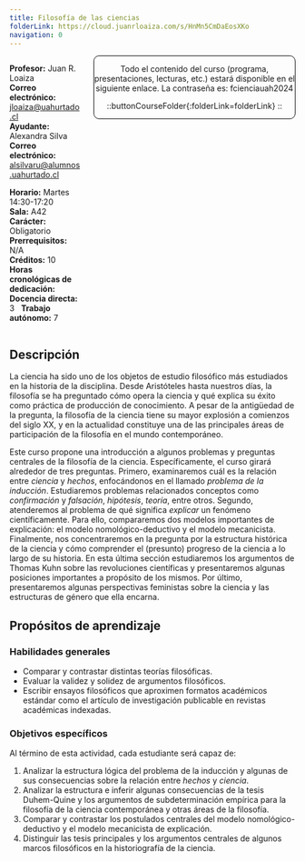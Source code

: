 ```yaml
---
title: Filosofía de las ciencias
folderLink: https://cloud.juanrloaiza.com/s/HnMn5CmDaEosXKo
navigation: 0
---
```


<div class="columns">
<div class="column">

**Profesor:**                         Juan R. Loaiza                          
**Correo electrónico:**               <jloaiza@uahurtado.cl>                  
**Ayudante:**                          Alexandra Silva                         
**Correo electrónico:**               <alsilvaru@alumnos.uahurtado.cl>        

**Horario:**                           Martes 14:30-17:20                      
**Sala:**                              A42                           
**Carácter:**                          Obligatorio  
**Prerrequisitos:**                    N/A                                     
**Créditos:**                          10                             
**Horas cronológicas de dedicación:** <br> **Docencia directa:** 3&nbsp;&nbsp; **Trabajo autónomo:** 7 

</div>
<div class="column">
<div class="m-3 p-3 flex flex-direction-column" style="
    border: 1px solid black;
    border-radius: 10px;  
    text-align: center
    ">

Todo el contenido del curso (programa, presentaciones, lecturas, etc.) estará disponible en el siguiente enlace. La contraseña es: <a>fcienciauah2024</a>

::buttonCourseFolder{:folderLink=folderLink}
::

</div>
</div>
</div>

## Descripción

La ciencia ha sido uno de los objetos de estudio filosófico más
estudiados en la historia de la disciplina. Desde Aristóteles hasta
nuestros días, la filosofía se ha preguntado cómo opera la ciencia y qué
explica su éxito como práctica de producción de conocimiento. A pesar de
la antigüedad de la pregunta, la filosofía de la ciencia tiene su mayor
explosión a comienzos del siglo XX, y en la actualidad constituye una de
las principales áreas de participación de la filosofía en el mundo
contemporáneo.

Este curso propone una introducción a algunos problemas y preguntas
centrales de la filosofía de la ciencia. Específicamente, el curso
girará alrededor de tres preguntas. Primero, examinaremos cuál es la
relación entre *ciencia* y *hechos*, enfocándonos en el llamado
*problema de la inducción*. Estudiaremos problemas relacionados
conceptos como *confirmación* y *falsación*, *hipótesis*, *teoría*,
entre otros. Segundo, atenderemos al problema de qué significa
*explicar* un fenómeno científicamente. Para ello, compararemos dos
modelos importantes de explicación: el modelo nomológico-deductivo y el
modelo mecanicista. Finalmente, nos concentraremos en la pregunta por la
estructura histórica de la ciencia y cómo comprender el (presunto)
progreso de la ciencia a lo largo de su historia. En esta última sección
estudiaremos los argumentos de Thomas Kuhn sobre las revoluciones
científicas y presentaremos algunas posiciones importantes a propósito
de los mismos. Por último, presentaremos algunas perspectivas feministas
sobre la ciencia y las estructuras de género que ella encarna.

## Propósitos de aprendizaje

### Habilidades generales

-   Comparar y contrastar distintas teorías filosóficas.
-   Evaluar la validez y solidez de argumentos filosóficos.
-   Escribir ensayos filosóficos que aproximen formatos académicos
    estándar como el artículo de investigación publicable en revistas
    académicas indexadas.

### Objetivos específicos

Al término de esta actividad, cada estudiante será capaz de:

1. Analizar la estructura lógica del problema de la inducción y algunas de sus consecuencias sobre la relación entre *hechos* y *ciencia*.
1.  Analizar la estructura e inferir algunas consecuencias de la tesis
    Duhem-Quine y los argumentos de subdeterminación empírica para la
    filosofía de la ciencia contemporánea y otras áreas de la filosofía.
2.  Comparar y contrastar los postulados centrales del modelo
    nomológico-deductivo y el modelo mecanicista de explicación.
3.  Distinguir las tesis principales y los argumentos centrales de
    algunos marcos filosóficos en la historiografía de la ciencia.
